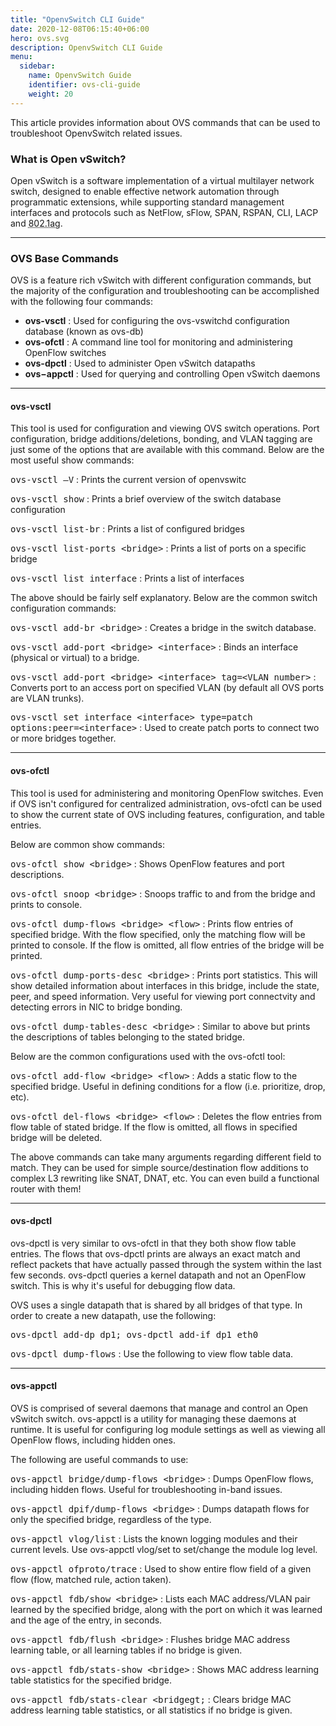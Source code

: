```yaml
---
title: "OpenvSwitch CLI Guide"
date: 2020-12-08T06:15:40+06:00
hero: ovs.svg
description: OpenvSwitch CLI Guide
menu:
  sidebar:
    name: OpenvSwitch Guide
    identifier: ovs-cli-guide
    weight: 20
---
```


This article provides information about OVS commands that can be used to troubleshoot OpenvSwitch related issues.
<!--more-->

### What is Open vSwitch?

Open vSwitch is a software implementation of a virtual multilayer network switch, designed to enable effective network automation through programmatic extensions, while supporting standard management interfaces and protocols such as NetFlow, sFlow, SPAN, RSPAN, CLI, LACP and <abbr title="IEEE standard which defines protocols and practices for OAM (Operations, Administration, and Maintenance) for paths through 802.1 bridges and local area networks (LANs)">802.1ag</abbr>. 


---------------------------------------
### OVS Base Commands
OVS is a feature rich vSwitch with different configuration commands, but the majority of the configuration and troubleshooting can be accomplished with the following four commands:

* **ovs-vsctl** : Used for configuring the ovs-vswitchd configuration database (known as ovs-db)
* **ovs-ofctl** : A command line tool for monitoring and administering OpenFlow switches
* **ovs-dpctl** : Used to administer Open vSwitch datapaths
* **ovs−appctl** : Used for querying and controlling Open vSwitch daemons


---------------------------------------
#### ovs-vsctl
This tool is used for configuration and viewing OVS switch operations. Port configuration, bridge additions/deletions, bonding, and VLAN tagging are just some of the options that are available with this command. Below are the most useful show commands:

<kbd>ovs-vsctl –V</kbd> : Prints the current version of openvswitc

<kbd>ovs-vsctl show</kbd> : Prints a brief overview of the switch database configuration

<kbd>ovs-vsctl list-br</kbd> : Prints a list of configured bridges

<kbd>ovs-vsctl list-ports &lt;bridge&gt;</kbd> : Prints a list of ports on a specific bridge

<kbd>ovs-vsctl list interface</kbd> : Prints a list of interfaces

The above should be fairly self explanatory. Below are the common switch configuration commands:

<kbd>ovs-vsctl add-br &lt;bridge&gt;</kbd> : Creates a bridge in the switch database.

<kbd>ovs-vsctl add-port &lt;bridge&gt; &lt;interface&gt;</kbd> : Binds an interface (physical or virtual) to a bridge.

<kbd>ovs-vsctl add-port &lt;bridge&gt; &lt;interface&gt; tag=&lt;VLAN number&gt;</kbd> : Converts port to an access port on specified VLAN (by default all OVS ports are VLAN trunks).

<kbd>ovs-vsctl set interface &lt;interface&gt; type=patch options:peer=&lt;interface&gt;</kbd> : Used to create patch ports to connect two or more bridges together.


---------------------------------------
#### ovs-ofctl
This tool is used for administering and monitoring OpenFlow switches. Even if OVS isn't configured for centralized administration, ovs-ofctl can be used to show the current state of OVS including features, configuration, and table entries.

Below are common show commands:

<kbd>ovs-ofctl show &lt;bridge&gt;</kbd> : Shows OpenFlow features and port descriptions.

<kbd>ovs-ofctl snoop &lt;bridge&gt;</kbd> : Snoops traffic to and from the bridge and prints to console.

<kbd>ovs-ofctl dump-flows &lt;bridge&gt; &lt;flow&gt;</kbd> : Prints flow entries of specified bridge. With the flow specified, only the matching flow will be printed to console. If the flow is omitted, all flow entries of the bridge will be printed. 

<kbd>ovs-ofctl dump-ports-desc &lt;bridge&gt;</kbd> : Prints port statistics. This will show detailed information about interfaces in this bridge, include the state, peer, and speed information. Very useful for viewing port connectvity and detecting errors in NIC to bridge bonding.

<kbd>ovs-ofctl dump-tables-desc &lt;bridge&gt;</kbd> : Similar to above but prints the descriptions of tables belonging to the stated bridge.

Below are the common configurations used with the ovs-ofctl tool:

<kbd>ovs-ofctl add-flow &lt;bridge&gt; &lt;flow&gt;</kbd> : Adds a static flow to the specified bridge. Useful in defining conditions for a flow (i.e. prioritize, drop, etc).

<kbd>ovs-ofctl del-flows &lt;bridge&gt; &lt;flow&gt;</kbd> : Deletes the flow entries from flow table of stated bridge. If the flow is omitted, all flows in specified bridge will be deleted.

The above commands can take many arguments regarding different field to match. They can be used for simple source/destination flow additions to complex L3 rewriting like SNAT, DNAT, etc. You can even build a functional router with them!


---------------------------------------
#### ovs-dpctl
ovs-dpctl is very similar to ovs-ofctl in that they both show flow table entries. The flows that ovs-dpctl prints are always an exact match and reflect packets that have actually passed through the system within the last few seconds. ovs-dpctl queries a kernel datapath and not an OpenFlow switch. This is why it's useful for debugging flow data.

OVS uses a single datapath that is shared by all bridges of that type. In order to create a new datapath, use the following:

<kbd>ovs-dpctl add-dp dp1;
ovs-dpctl add-if dp1 eth0</kbd>

<kbd>ovs-dpctl dump-flows</kbd> : Use the following to view flow table data.


---------------------------------------
#### ovs-appctl
OVS is comprised of several daemons that manage and control an Open vSwitch switch. ovs-appctl is a utility for managing these daemons at runtime. It is useful for configuring log module settings as well as viewing all OpenFlow flows, including hidden ones.

The following are useful commands to use:

<kbd>ovs-appctl bridge/dump-flows &lt;bridge&gt;</kbd> : Dumps OpenFlow flows, including hidden flows. Useful for troubleshooting in-band issues.

<kbd>ovs-appctl dpif/dump-flows &lt;bridge&gt;</kbd> : Dumps datapath flows for only the specified bridge, regardless of the type.

<kbd>ovs-appctl vlog/list</kbd> : Lists the known logging modules and their current levels. Use ovs-appctl vlog/set to set/change the module log level.

<kbd>ovs-appctl ofproto/trace</kbd> : Used to show entire flow field of a given flow (flow, matched rule, action taken).

<kbd>ovs-appctl fdb/show &lt;bridge&gt;</kbd> : Lists each MAC address/VLAN pair learned by the specified bridge, along with the port on which it was learned and the age of the entry, in seconds.

<kbd>ovs-appctl fdb/flush &lt;bridge&gt;</kbd> : Flushes bridge MAC address learning table, or all learning tables if no bridge is given.

<kbd>ovs-appctl fdb/stats-show &lt;bridge&gt;</kbd> : Shows MAC address learning table statistics for the specified bridge.

<kbd>ovs-appctl fdb/stats-clear &lt;bridgegt;</kbd> : Clears bridge MAC address learning table statistics, or all statistics if no bridge is given.

